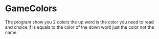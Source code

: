 # GameColors
The program show you 2 colors the up word is the color you need to read and choice if is equals to the color of the down word just the color not the name.
